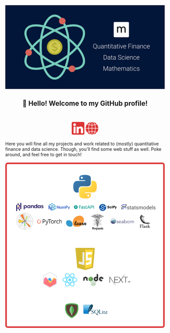 <div align="center">
  <img alt="matthew mercuri" src="matthewmercuri.png" width=550></img>
  <br/>
  <h2>👋 Hello! Welcome to my GitHub profile!</h2>
  <h2></h2>
</div>

<br/>
<div align="center">
  <a href="https://www.linkedin.com/in/matthew-mercuri/"><img alt="linked in" height=40 src="li.svg"></img></a>
  <a href="https://www.matthewmercuri.com/"><img alt="website" height=40 src="web.svg" ></img></a>
</div>
<br/>
Here you will fine all my projects and work related to (mostly) quantitative finance and data science. Though, you'll find some web stuff as well. Poke around, and feel free to get in touch!
<br/>
<br/>

<div align="center">
  <img alt="tech stack" src="stack.png" width=600></img>
</div>
